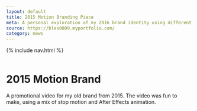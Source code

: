 ```yaml
---
layout: default
title: 2015 Motion Branding Piece
meta: A personal exploration of my 2016 brand identity using different animation techniques
source: https://bles0009.myportfolio.com/
category: news
---
```


{% include nav.html %}

<img class="img-flex" src="{{site.baseurl}}/images/SquarePrev.jpg" alt="">

<h1 class="padding-b zindex-3 push-0 align-center">2015 Motion Brand</h1>

<p>A promotional video for my old brand from 2015. The video was fun to make, using a mix of stop motion and After Effects animation.</p>

<img class="pad-t img-flex" src="{{site.baseurl}}/images/SquarePrev.jpg" alt="">
<img class="pad-t img-flex" src="{{site.baseurl}}/images/SquarePrev.jpg" alt="">
<img class="pad-t img-flex" src="{{site.baseurl}}/images/SquarePrev.jpg" alt="">
